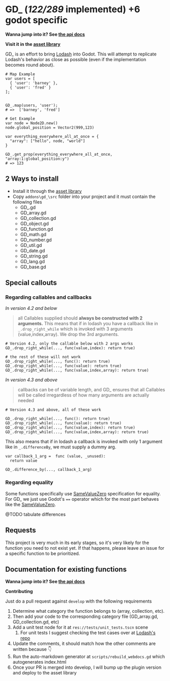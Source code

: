 # GD_ (_122/289_ implemented) +6 godot specific

**Wanna jump into it? See [the api docs](https://accidentallyc.github.io/GD_/)**

**Visit it in the [asset library](https://godotengine.org/asset-library/asset/2486)**

GD_ is an effort to bring [Lodash](https://lodash.com/) into Godot. 
This will attempt to replicate Lodash's behavior as close as possible (even if the implementation becomes round about).

```gdscript
# Map Example
var users = [
  { 'user': 'barney' },
  { 'user': 'fred' }
]; 		 


GD_.map(users, 'user');  
# =>  ['barney', 'fred']

# Get Example
var node = Node2D.new()
node.global_position = Vector2(999,123)

var everything_everywhere_all_at_once = {
  "array": ["hello", node, "world"]
}

GD_.get_prop(everything_everywhere_all_at_once, "array:1:global_position:y")
# => 123
```

## 2 Ways to install

* Install it through the [asset library](https://godotengine.org/asset-library/asset/2486)
* Copy `addons\gd_\src` folder into your project and it must contain the following files
    * GD_.gd
    * GD_array.gd
    * GD_collection.gd
    * GD_object.gd
    * GD_function.gd
    * GD_math.gd
    * GD_number.gd
    * GD_util.gd
    * GD_date.gd
    * GD_string.gd
    * GD_lang.gd
    * GD_base.gd


## Special callouts

### Regarding callables and callbacks

*In version 4.2 and below*
> all Callables supplied should **always be constructed with 2 arguments.**
> This means that if in lodash you have a callback like in `_.drop_right_while`
> which is invoked with 3 arguments (value,index,array). We drop the 3rd arguments.

```gdscript
# Version 4.2, only the callable below with 2 args works
GD_.drop_right_while(..., func(value,index): return true)

# the rest of these will not work
GD_.drop_right_while(..., func(): return true)
GD_.drop_right_while(..., func(value): return true)
GD_.drop_right_while(..., func(value,index,array): return true)
```

*In version 4.3 and above*
> callbacks can be of variable length, and GD_ ensures that all Callables
> will be called irregardless of how many arguments are actually needed

```gdscript
# Version 4.3 and above, all of these work

GD_.drop_right_while(..., func(): return true)
GD_.drop_right_while(..., func(value): return true)
GD_.drop_right_while(..., func(value,index): return true)
GD_.drop_right_while(..., func(value,index,array): return true)
```


This also means that if in lodash a callback is invoked with only 1 argument like in `_.differenceBy`, we must supply a dummy arg.

```
var callback_1_arg =  func (value, _unused): 
  return value

GD_.difference_by(..., callback_1_arg)
```

### Regarding equality

Some functions specifically use [SameValueZero](https://262.ecma-international.org/7.0/#sec-samevaluezero) specification for equality. 
For GD_ we just use Godot's `==` operator which for the most part behaves like the [SameValueZero](https://262.ecma-international.org/7.0/#sec-samevaluezero).

@TODO tabulate differences

## Requests 

This project is very much in its early stages, so it's very likely for the function you need to not exist yet. If that happens, please leave an issue for a specific function to be prioritized.


## Documentation for existing functions

**Wanna jump into it? See [the api docs](https://accidentallyc.github.io/GD_/)**


**Contributing**

Just do a pull request against `develop` with the following requirements
1. Determine what category the function belongs to (array, collection, etc).
1. Then add your code to the corresponding category file (GD_array.gd, GD_collection.gd, etc)
1. Add a unit test node for it at `res://tests/unit_tests.tscn` scene
    1. For unit tests I suggest checking the test cases over at [Lodash's repo](https://github.com/lodash/lodash/tree/main/test)
1. Update the comments, it should match how the other comments are written because  👇
1. Run the auto-markdown generator at `scripts/rebuild_webdocs.gd` which autogenerates index.html
1. Once your PR is merged into develop, I will bump up the plugin version and deploy to the asset library
